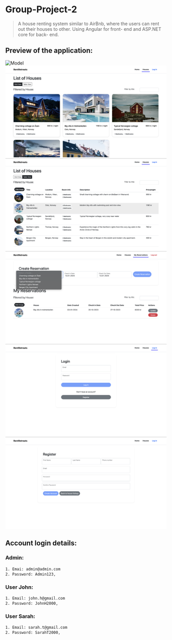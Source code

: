 # Group-Project-2

> A house renting system similar to AirBnb, where the users can rent out their houses to other. Using Angular for front- end and ASP.NET core for back- end. 

## Preview of the application:
![Model](https://github.com/3sapham/RentRetreatsAngular/blob/main/Group-Project-2/ClientApp/src/assets/Skjermbilde-1.jpg)
![Model](https://github.com/3sapham/RentRetreatsAngular/blob/main/Group-Project-2/ClientApp/src/assets/Skjermbilde-2.jpg)
![Model](https://github.com/3sapham/RentRetreatsAngular/blob/main/Group-Project-2/ClientApp/src/assets/Skjermbilde-3.jpg)
![Model](https://github.com/3sapham/RentRetreatsAngular/blob/main/Group-Project-2/ClientApp/src/assets/Skjermbilde-4.jpg)
![Model](https://github.com/3sapham/RentRetreatsAngular/blob/main/Group-Project-2/ClientApp/src/assets/Skjermbilde-5.jpg)
![Model](https://github.com/3sapham/RentRetreatsAngular/blob/main/Group-Project-2/ClientApp/src/assets/Skjermbilde-6.jpg)
## Account login details:

### **Admin**:
```
1. Emai: admin@admin.com
2. Password: Admin123,
```


### **User John**: 
```
1. Email: john.h@gmail.com
2. Password: JohnH2000,
```

### **User Sarah**: 
```
1. Email: sarah.t@gmail.com
2. Password: SarahT2000,
```
